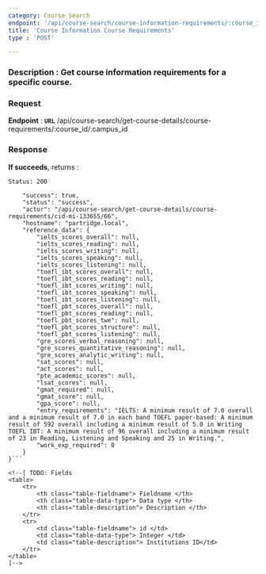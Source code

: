 ```yaml
---
category: Course Search
endpoint: '/api/course-search/course-information-requirements/:course_id/:campus_id'
title: 'Course Information Course Requirements'
type : 'POST'

---
```

### **Description** : Get course information requirements for a specific course.

### Request

**Endpoint** : **`URL`** /api/course-search/get-course-details/course-requirements/:course_id/:campus_id

### Response

**If succeeds**, returns : 

```Status: 200```

```{
    "success": true,
    "status": "success",
    "actor": "/api/course-search/get-course-details/course-requirements/cid-mi-133655/66",
    "hostname": "partridge.local",
    "reference_data": {
        "ielts_scores_overall": null,
        "ielts_scores_reading": null,
        "ielts_scores_writing": null,
        "ielts_scores_speaking": null,
        "ielts_scores_listening": null,
        "toefl_ibt_scores_overall": null,
        "toefl_ibt_scores_reading": null,
        "toefl_ibt_scores_writing": null,
        "toefl_ibt_scores_speaking": null,
        "toefl_ibt_scores_listening": null,
        "toefl_pbt_scores_overall": null,
        "toefl_pbt_scores_reading": null,
        "toefl_pbt_scores_twe": null,
        "toefl_pbt_scores_structure": null,
        "toefl_pbt_scores_listening": null,
        "gre_scores_verbal_reasoning": null,
        "gre_scores_quantitative_reasoning": null,
        "gre_scores_analytic_writing": null,
        "sat_scores": null,
        "act_scores": null,
        "pte_academic_scores": null,
        "lsat_scores": null,
        "gmat_required": null,
        "gmat_score": null,
        "gpa_score": null,
        "entry_requirements": "IELTS: A minimum result of 7.0 overall and a minimum result of 7.0 in each band TOEFL paper-based: A minimum result of 592 overall including a minimum result of 5.0 in Writing TOEFL IBT: A minimum result of 96 overall including a minimum result of 23 in Reading, Listening and Speaking and 25 in Writing.",
        "work_exp_required": 0
    }
}```

<!--[ TODO: Fields
<table>
	<tr>
		<th class="table-fieldname"> Fieldname </th>
		<th class="table-data-type"> Data type </th>
		<th class="table-description"> Description </th>
	</tr>
	<tr>
		<td class="table-fieldname"> id </td>
		<td class="table-data-type"> Integer </td>
		<td class="table-description"> Institutions ID</td>
	</tr>  
</table>
]-->